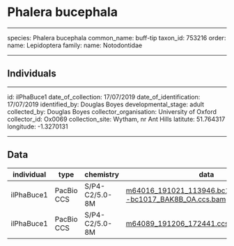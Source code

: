 # Phalera bucephala

---
species: Phalera bucephala
common_name: buff-tip
taxon_id: 753216
order:
  name: Lepidoptera
family:
  name: Notodontidae

---

## Individuals

---
id: ilPhaBuce1
date_of_collection: 17/07/2019
date_of_identification: 17/07/2019
identified_by: Douglas Boyes
developmental_stage: adult
collected_by: Douglas Boyes
collector_organisation: University of Oxford
collector_id: Ox0069
collection_site: Wytham, nr Ant Hills
latitute: 51.764317
longitude: -1.3270131

---

## Data

| individual | type       | chemistry      | data |
| ---------- | ---------- | -------------- | ---- |
| ilPhaBuce1 | PacBio CCS | S/P4-C2/5.0-8M | [m64016_191021_113946.bc1017_BAK8B_OA--bc1017_BAK8B_OA.ccs.bam](https://darwin.cog.sanger.ac.uk/insects/Phalera_bucephala/ilPhaBuce1/genomic_data/pacbio/m64016_191021_113946.bc1017_BAK8B_OA--bc1017_BAK8B_OA.ccs.bam) [[pbi](https://darwin.cog.sanger.ac.uk/insects/Phalera_bucephala/ilPhaBuce1/genomic_data/pacbio/m64016_191021_113946.bc1017_BAK8B_OA--bc1017_BAK8B_OA.ccs.bam.pbi)]|
| ilPhaBuce1 | PacBio CCS | S/P4-C2/5.0-8M | [m64089_191206_172441.ccs.bam](https://darwin.cog.sanger.ac.uk/insects/Phalera_bucephala/ilPhaBuce1/genomic_data/pacbio/m64089_191206_172441.ccs.bam) [[pbi](https://darwin.cog.sanger.ac.uk/insects/Phalera_bucephala/ilPhaBuce1/genomic_data/pacbio/m64089_191206_172441.ccs.bam.pbi)]|
